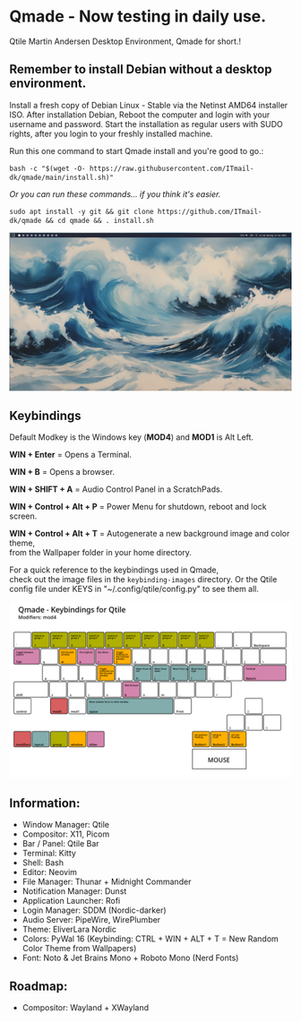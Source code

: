 # Qmade - Now testing in daily use.
Qtile Martin Andersen Desktop Environment, Qmade for short.!

## Remember to install Debian without a desktop environment.
Install a fresh copy of Debian Linux - Stable via the Netinst AMD64 installer ISO.
After installation Debian, Reboot the computer and login with your username and password.
Start the installation as regular users with SUDO rights, after you login to your freshly installed machine.

Run this one command to start Qmade install and you're good to go.: 

    bash -c "$(wget -O- https://raw.githubusercontent.com/ITmail-dk/qmade/main/install.sh)"

*Or you can run these commands... if you think it's easier.*

    sudo apt install -y git && git clone https://github.com/ITmail-dk/qmade && cd qmade && . install.sh

![Screenshots of the Desktop](screenshots/screenshot_01.jpg)

## Keybindings
Default Modkey is the Windows key (**MOD4**) and **MOD1** is Alt Left.

**WIN + Enter** = Opens a Terminal.

**WIN + B** = Opens a browser.

**WIN + SHIFT + A** = Audio Control Panel in a ScratchPads.

**WIN + Control + Alt + P** = Power Menu for shutdown, reboot and lock screen.

**WIN + Control + Alt + T** = Autogenerate a new background image and color theme,  
from the Wallpaper folder in your home directory.

For a quick reference to the keybindings used in Qmade,  
check out the image files in the `keybinding-images` directory.
Or the Qtile config file under KEYS in "~/.config/qtile/config.py" to see them all.

![Image of mod4 keybindings](keybinding-images/keybinding_mod4.png)

## Information:
- Window Manager: Qtile
- Compositor: X11, Picom
- Bar / Panel:  Qtile Bar
- Terminal: Kitty
- Shell: Bash
- Editor: Neovim
- File Manager: Thunar + Midnight Commander
- Notification Manager: Dunst
- Application Launcher: Rofi
- Login Manager: SDDM (Nordic-darker)
- Audio Server: PipeWire, WirePlumber
- Theme: EliverLara Nordic
- Colors: PyWal 16 (Keybinding: CTRL + WIN + ALT + T = New Random Color Theme from Wallpapers)
- Font: Noto & Jet Brains Mono + Roboto Mono (Nerd Fonts)


## Roadmap:
- Compositor: Wayland + XWayland